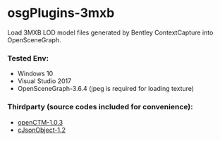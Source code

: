 # osgPlugins-3mxb

Load 3MXB LOD model files generated by Bentley ContextCapture into OpenSceneGraph.

### Tested Env:
- Windows 10
- Visual Studio 2017
- OpenSceneGraph-3.6.4 (jpeg is required for loading texture)

### Thirdparty (source codes included for convenience):
- [openCTM-1.0.3](http://openctm.sourceforge.net/)
- [cJsonObject-1.2](https://github.com/Bwar/CJsonObject)